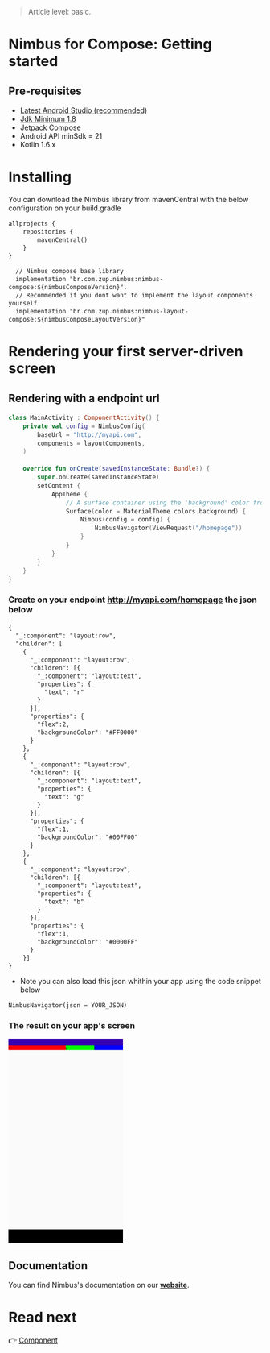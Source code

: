 > Article level: basic.

# Nimbus for Compose: Getting started
## Pre-requisites

- [Latest Android Studio (recommended)](https://developer.android.com/studio)
- [Jdk Minimum 1.8](https://www.oracle.com/java/technologies/downloads/)
- [Jetpack Compose](https://developer.android.com/jetpack/compose)
- Android API minSdk = 21 
- Kotlin 1.6.x

# Installing
You can download the Nimbus library from mavenCentral with the below configuration on your build.gradle

```
allprojects {
    repositories {
        mavenCentral()
    }
}

```

``` 
  // Nimbus compose base library
  implementation "br.com.zup.nimbus:nimbus-compose:${nimbusComposeVersion}". 
  // Recommended if you dont want to implement the layout components yourself
  implementation "br.com.zup.nimbus:nimbus-layout-compose:${nimbusComposeLayoutVersion}" 
```

# Rendering your first server-driven screen

## Rendering with a endpoint url 


```kotlin
class MainActivity : ComponentActivity() {
    private val config = NimbusConfig(
        baseUrl = "http://myapi.com",
        components = layoutComponents,
    )

    override fun onCreate(savedInstanceState: Bundle?) {
        super.onCreate(savedInstanceState)
        setContent {
            AppTheme {
                // A surface container using the 'background' color from the theme
                Surface(color = MaterialTheme.colors.background) {
                    Nimbus(config = config) {
                        NimbusNavigator(ViewRequest("/homepage"))
                    }
                }
            }
        }
    }
}
```
### Create on your endpoint http://myapi.com/homepage the json below
```
{
  "_:component": "layout:row",
  "children": [
    {
      "_:component": "layout:row",
      "children": [{
        "_:component": "layout:text",
        "properties": {
          "text": "r"
        }
      }],
      "properties": {
        "flex":2,
        "backgroundColor": "#FF0000"
      }
    },
    {
      "_:component": "layout:row",
      "children": [{
        "_:component": "layout:text",
        "properties": {
          "text": "g"
        }
      }],
      "properties": {
        "flex":1,
        "backgroundColor": "#00FF00"
      }
    },
    {
      "_:component": "layout:row",
      "children": [{
        "_:component": "layout:text",
        "properties": {
          "text": "b"
        }
      }],
      "properties": {
        "flex":1,
        "backgroundColor": "#0000FF"
      }
    }]
}
```

* Note you can also load this json whithin your app using the code snippet below
```
NimbusNavigator(json = YOUR_JSON)
```

### The result on your app's screen
<img src="https://github.com/ZupIT/nimbus-layout-compose/blob/main/layout/screenshots/debug/br.com.zup.nimbus.compose.layout.LayoutFlexTest_test_layout_1.png" width="228"/>

## **Documentation**

You can find Nimbus's documentation on our [**website**](https://github.com/ZupIT/nimbus-docs/).

[nimbus-docs]: https://github.com/ZupIT/nimbus-docs/


# Read next
:point_right: [Component](/components)
